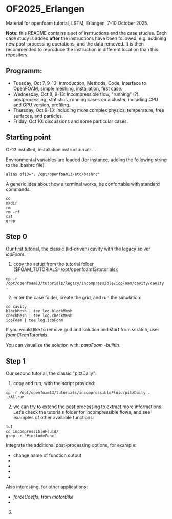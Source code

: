 # OF2025_Erlangen
Material for openfoam tutorial, LSTM, Erlangen, 7-10 October 2025.

**Note:** this README contains a set of instructions and the case studies. Each case study is added **after** the instructions have been followed, e.g. addining new post-processing operations, and the data removed. It is then recommended to reproduce the instruction in different location than this repository. 

## Programm:
* Tuesday, Oct 7, 9-13: Introduction, Methods, Code, Interface to OpenFOAM, simple meshing, installation, first case.
* Wednesday, Oct 8, 9-13: Incompressible flow, "running" (?). postprocessing, statistics, running cases on a cluster, including CPU and GPU version, profiling.
* Thursday, Oct 9-13: Including more complex physics: temperature, free surfaces, and particles. 
* Friday, Oct 10: discussions and some particular cases.

## Starting point

OF13 installed, installation instruction at: ...

Environmental variables are loaded (for instance, adding the following string to the .bashrc file). 

```
alias of13=". /opt/openfoam13/etc/bashrc"
```

A generic idea about how a terminal works, be confortable with standard commands: 
```
cd
mkdir
rm
rm -rf 
cat 
grep
```

## Step 0

Our first tutorial, the classic (lid-driven) cavity with the legacy solver *icoFoam*. 

1. copy the setup from the tutorial folder ($FOAM_TUTORIALS=/opt/openfoam13/tutorials):

```
cp -r /opt/openfoam13/tutorials/legacy/incompressible/icoFoam/cavity/cavity .
```

2. enter the case folder, create the grid, and run the simulation:

```
cd cavity
blockMesh | tee log.blockMesh
checkMesh | tee log.checkMesh
icoFoam | tee log.icoFoam
```

If you would like to remove grid and solution and start from scratch, use: *foamCleanTutorials*. 

You can visualize the solution with: *paraFoam -builtin*.

## Step 1

Our second tutorial, the classic "pitzDaily":

1. copy and run, with the script provided:

```
cp -r /opt/openfoam13/tutorials/incompressibleFluid/pitzDaily . 
./Allrun
```

2. we can try to extend the post processing to extract more informations. Let's check the tutorials folder for incompressible flows, and see examples of other available functions: 

```
tut
cd incompressibleFluid/
grep -r '#includeFunc'
```

Integrate the additional post-processing options, for example:
* change name of function output
* 
* 
* 
* 

Also interesting, for other applications: 
* *forceCoeffs*, from *motorBike*
* 



3. 
